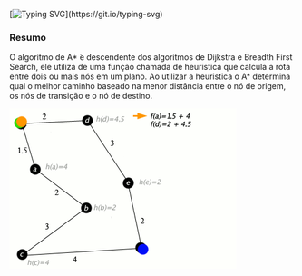 [![Typing SVG](https://readme-typing-svg.herokuapp.com?font=Ubuntu&size=30&color=CE5937&center=true&lines=PATH+FINDING+ALGORITHM:+A*)](https://git.io/typing-svg)
<h3>Resumo</h3>
<p>O algoritmo de A*  ́e descendente dos algoritmos de Dijkstra e Breadth First Search, ele utiliza de uma função
chamada de heuristica que calcula a rota entre dois ou mais nós em um plano. Ao utilizar a heuristica o A*
determina qual o melhor caminho baseado na menor distância entre o nó de origem, os nós de transição e
o nó de destino.</p>
<p>
<img src="AstarExampleEn.gif">
</p>
